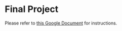 # Final Project
Please refer to [this Google Document](https://docs.google.com/document/d/12ANgPR7hExBBvvi2vhohWO-Jh30hJ-pr_Fcv23UrEqc/view#) for instructions.
